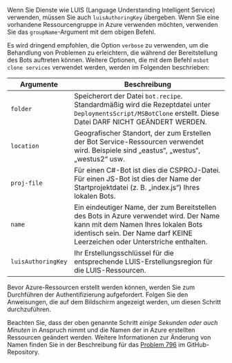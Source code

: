 Wenn Sie Dienste wie LUIS (Language Understanding Intelligent Service) verwenden, müssen Sie auch `luisAuthoringKey` übergeben. Wenn Sie eine vorhandene Ressourcengruppe in Azure verwenden möchten, verwenden Sie das `groupName`-Argument mit dem obigen Befehl.

Es wird dringend empfohlen, die Option `verbose` zu verwenden, um die Behandlung von Problemen zu erleichtern, die während der Bereitstellung des Bots auftreten können. Weitere Optionen, die mit dem Befehl `msbot clone services` verwendet werden, werden im Folgenden beschrieben:

| Argumente    | Beschreibung |
|--------------|-------------|
| `folder`     | Speicherort der Datei `bot.recipe`. Standardmäßig wird die Rezeptdatei unter `DeploymentsScript/MSBotClone` erstellt. Diese Datei DARF NICHT GEÄNDERT WERDEN.|
| `location`   | Geografischer Standort, der zum Erstellen der Bot Service-Ressourcen verwendet wird. Beispiele sind „eastus“, „westus“, „westus2“ usw.|
| `proj-file`  | Für einen C#-Bot ist dies die CSPROJ-Datei. Für einen JS-Bot ist dies der Name der Startprojektdatei (z. B. „index.js“) Ihres lokalen Bots.|
| `name`       | Ein eindeutiger Name, der zum Bereitstellen des Bots in Azure verwendet wird. Der Name kann mit dem Namen Ihres lokalen Bots identisch sein. Der Name darf KEINE Leerzeichen oder Unterstriche enthalten.|
| `luisAuthoringKey` | Ihr Erstellungsschlüssel für die entsprechende LUIS-Erstellungsregion für die LUIS-Ressourcen. |

Bevor Azure-Ressourcen erstellt werden können, werden Sie zum Durchführen der Authentifizierung aufgefordert. Folgen Sie den Anweisungen, die auf dem Bildschirm angezeigt werden, um diesen Schritt durchzuführen.

Beachten Sie, dass der oben genannte Schritt _einige Sekunden oder auch Minuten_ in Anspruch nimmt und die Namen der in Azure erstellten Ressourcen geändert werden. Weitere Informationen zur Änderung von Namen finden Sie in der Beschreibung für das [Problem 796](https://github.com/Microsoft/botbuilder-tools/issues/796) im GitHub-Repository.
